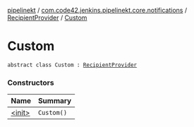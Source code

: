 [pipelinekt](../../../index.md) / [com.code42.jenkins.pipelinekt.core.notifications](../../index.md) / [RecipientProvider](../index.md) / [Custom](./index.md)

# Custom

`abstract class Custom : `[`RecipientProvider`](../index.md)

### Constructors

| Name | Summary |
|---|---|
| [&lt;init&gt;](-init-.md) | `Custom()` |
